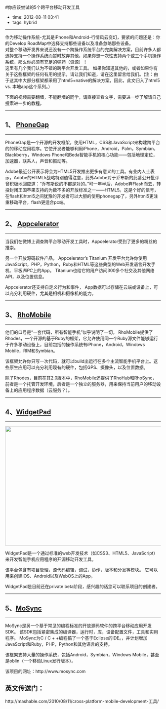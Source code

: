 #你应该尝试的5个跨平台移动开发工具

- time: 2012-08-11 03:41
- tags: hybrid

---
<p>作为移动操作系统-尤其是iPhone和Android-行情风云变幻，要紧的问题还是：你的Develop RoadMap中选择支持那些设备以及准备忽略那些设备。<br>对整个移动开发界来说还没有一个跨操作系统平台的完美解决方案，目前许多人都选择支持一个操作系统而暂时放弃其他，如果你想一次性支持两个或三个手机操作系统，那么你必须有充足的弹药（资源）！<br>这里有几个我们认为不错的跨平台开发工具。&nbsp;如果你知道其他的，或者如果你有关于这些框架的任何有用的提示，请让我们知道，请在这里留言给我们。(注：由于这其中大部分框架都采用了html5+native的解决方案，因此，此文归入了html5 vs. 本地app这个系列。）</p><p>下面的视频需要翻墙，不能翻墙的同学，请直接查看文字，需要进一步了解请自己搜索进一步的教程。</p><hr><h2>1、&nbsp;<a href="http://rrurl.cn/hnRL2z" target="_blank">PhoneGap</a></h2><hr><p></p><p>PhoneGap是一个开源的开发框架，使用HTML，CSS和JavaScript来构建跨平台的的移动应用程序。它使开发者能够利用iPhone，Android，Palm，Symbian，Blackberry，Windows Phone和Beda智能手机的核心功能——包括地理定位，加速器，联系人，声音和振动等。</p><p>Adobe最近公开表示将会为HTML5开发推出更多有意义的工具。有业内人士表示，Adobe的HTML5战略特别值得注意，此外Adobe对于乔布斯的此番公开批评曾积极地回应道：“乔布斯说的不都是对的。”可一年半后，Adobe弃Flash而去，转投封闭王国苹果支持的为数不多的开放标准之一——HTML5。这是个好的信号，在flash和html5之间犹豫的开发者可以大胆的使用phonegap了，另外html5更注重移动平台，flash更适合pc端。</p><hr><h2>2、&nbsp;<a href="http://rrurl.cn/nzdg6O" target="_blank">Appcelerator</a></h2><hr><p></p><p>当我们在微博上调查跨平台移动开发工具时，Appcelerator受到了更多的粉丝的推崇。</p><p>另一个开放源码软件产品，&nbsp;Appcelerator’s Titanium 开发平台允许你使用JavaScript，PHP，Python，Ruby和HTML等这些典型的Web开发语言开发手机、平板<em>和PC</em>上的App。 Titanium也给它的用户访问300多个社交及其他网络API，以及位置信息。</p><p>Appcelerator还支持自定义行为和事件， App数据可以存储在云端或设备上，可以充分利用硬件，尤其是相机和摄像机的能力。</p><hr><h2>3、&nbsp;<a href="http://rrurl.cn/pNJs7C" target="_blank">RhoMobile</a></h2><hr><p></p><p>他们的口号是“一套代码，所有智能手机”似乎说明了一切。&nbsp;RhoMobile提供了Rhodes，一个开源的基于Ruby的框架，它允许使用同一个Ruby源文件能够运行于许多移动设备上，目前包括的操作系统有iPhone，Android，Windows Mobile，RIM和Symbian。</p><p>该框架允许你只写一次代码，就可以build出运行在多个主流智能手机平台上。这些原生应用可以充分利用现有的硬件，包括GPS、摄像头，以及位置数据。</p><p>除了Rhodes，目前在其2.0版本中，RhoM​​obile还提供了RhoHub和RhoSync，前者是一个托管开发环境，后者是一个独立的服务器，用来保持当前用户的移动设备上的应用程序数据（云服务？）。</p><hr><h2>4、<a href="http://rrurl.cn/k4pvo7" target="_blank">WidgetPad</a></h2><hr><p>    <img src="http://mashable.com/wp-content/uploads/2010/08/widgetpad.jpg" alt="" width="640" height="387"></p><p>WidgetPad是一个通过标准的web开发技术（如CSS3、HTML5、JavaScript）来开发智能手机应用程序的开源移动开发工具。</p><p>该平台包含有项目管理，源代码编辑，调试，协作，版本和分发等模块。&nbsp;它可以用来创建iOS、Andr​​oid以及WebOS上的App。</p><p>WidgetPad是目前还在private beta阶段，感兴趣的话您可以联系项目的创建者。</p><hr><h2>5、<a href="http://rrurl.cn/gwN62S" target="_blank">MoSync</a></h2><hr><p></p><p>MoSync是另一个基于常见的编程标准的开放源码软件的跨平台移动应用开发SDK。&nbsp;该SDK包括紧密集成的编译器，运行时，库，设备配置文件，工具和实用程序。&nbsp;MoSync为C / C + +编程搞了一个基于Eclipse的IDE。，并计划增加JavaScript和Ruby，PHP，Python和其他语言的支持。</p><p>该框架支持大量的操作系统，包括Android，Symbian，Windows Mobile，甚至是oblin（一个移动Linux发行版本）。</p><p>该项目的网址：http://www.mosync.com</p><h2></h2><h2></h2><h2>英文传送门：</h2><p>http://mashable.com/2010/08/11/cross-platform-mobile-development-工具/</p>
